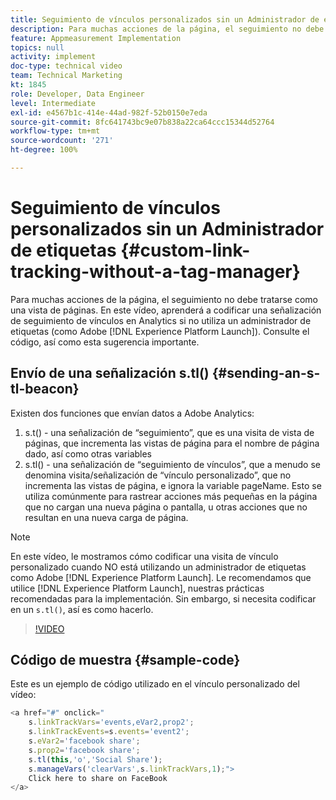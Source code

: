 ```yaml
---
title: Seguimiento de vínculos personalizados sin un Administrador de etiquetas
description: Para muchas acciones de la página, el seguimiento no debe tratarse como una vista de páginas. En este vídeo, aprenderá a codificar una señalización de seguimiento de vínculos en Analytics si no utiliza un administrador de etiquetas (como un Experience Platform Launch). Consulte el código, así como esta sugerencia importante.
feature: Appmeasurement Implementation
topics: null
activity: implement
doc-type: technical video
team: Technical Marketing
kt: 1845
role: Developer, Data Engineer
level: Intermediate
exl-id: e4567b1c-414e-44ad-982f-52b0150e7eda
source-git-commit: 8fc641743bc9e07b838a22ca64ccc15344d52764
workflow-type: tm+mt
source-wordcount: '271'
ht-degree: 100%

---
```


# Seguimiento de vínculos personalizados sin un Administrador de etiquetas {#custom-link-tracking-without-a-tag-manager}

Para muchas acciones de la página, el seguimiento no debe tratarse como una vista de páginas. En este vídeo, aprenderá a codificar una señalización de seguimiento de vínculos en Analytics si no utiliza un administrador de etiquetas (como Adobe [!DNL Experience Platform Launch]). Consulte el código, así como esta sugerencia importante.

## Envío de una señalización s.tl() {#sending-an-s-tl-beacon}

Existen dos funciones que envían datos a Adobe Analytics:

1. s.t() - una señalización de “seguimiento”, que es una visita de vista de páginas, que incrementa las vistas de página para el nombre de página dado, así como otras variables
1. s.tl() - una señalización de “seguimiento de vínculos”, que a menudo se denomina visita/señalización de “vínculo personalizado”, que no incrementa las vistas de página, e ignora la variable pageName. Esto se utiliza comúnmente para rastrear acciones más pequeñas en la página que no cargan una nueva página o pantalla, u otras acciones que no resultan en una nueva carga de página.

>[!NOTE]
>
>En este vídeo, le mostramos cómo codificar una visita de vínculo personalizado cuando NO está utilizando un administrador de etiquetas como Adobe [!DNL Experience Platform Launch]. Le recomendamos que utilice [!DNL Experience Platform Launch], nuestras prácticas recomendadas para la implementación. Sin embargo, si necesita codificar en un `s.tl()`, así es como hacerlo.

>[!VIDEO](https://video.tv.adobe.com/v/34536/?quality=12&learn=on&captions=spa)

## Código de muestra {#sample-code}

Este es un ejemplo de código utilizado en el vínculo personalizado del vídeo:

```JavaScript
<a href="#" onclick="
    s.linkTrackVars='events,eVar2,prop2';
    s.linkTrackEvents=s.events='event2';
    s.eVar2='facebook share';
    s.prop2='facebook share';
    s.tl(this,'o','Social Share');
    s.manageVars('clearVars',s.linkTrackVars,1);">
    Click here to share on FaceBook
</a>
```
